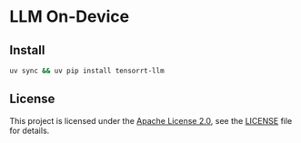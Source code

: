 # LLM On-Device

## Install

```bash
uv sync && uv pip install tensorrt-llm
```

## License

This project is licensed under the [Apache License 2.0](https://www.apache.org/licenses/LICENSE-2.0), see the [LICENSE](LICENSE) file for details.
